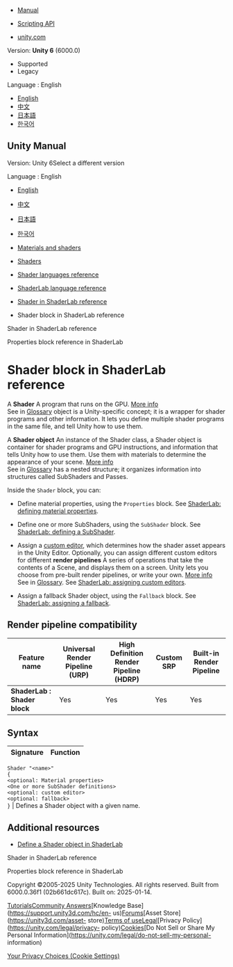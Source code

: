 [](https://docs.unity3d.com)

  * [Manual](../Manual/index.html)
  * [Scripting API](../ScriptReference/index.html)

  * [unity.com](https://unity.com/)

Version: **Unity 6** (6000.0)

  * Supported
  * Legacy

Language : English

  * [English](/Manual/SL-Shader.html)
  * [中文](/cn/current/Manual/SL-Shader.html)
  * [日本語](/ja/current/Manual/SL-Shader.html)
  * [한국어](/kr/current/Manual/SL-Shader.html)

[](https://docs.unity3d.com)

## Unity Manual

Version: Unity 6Select a different version

Language : English

  * [English](/Manual/SL-Shader.html)
  * [中文](/cn/current/Manual/SL-Shader.html)
  * [日本語](/ja/current/Manual/SL-Shader.html)
  * [한국어](/kr/current/Manual/SL-Shader.html)

  * [Materials and shaders](materials-and-shaders.html)
  * [Shaders](Shaders.html)
  * [Shader languages reference](shaders-reference.html)
  * [ShaderLab language reference](SL-Reference.html)
  * [Shader in ShaderLab reference](SL-Shader-object.html)
  * Shader block in ShaderLab reference

[](SL-Shader-object.html)

Shader in ShaderLab reference

[](SL-Properties.html)

Properties block reference in ShaderLab

# Shader block in ShaderLab reference

A **Shader** A program that runs on the GPU. [More info](Shaders.html)  
See in [Glossary](Glossary.html#Shader) object is a Unity-specific concept; it
is a wrapper for shader programs and other information. It lets you define
multiple shader programs in the same file, and tell Unity how to use them.

A **Shader object** An instance of the Shader class, a Shader object is
container for shader programs and GPU instructions, and information that tells
Unity how to use them. Use them with materials to determine the appearance of
your scene. [More info](shader-objects.html)  
See in [Glossary](Glossary.html#Shaderobject) has a nested structure; it
organizes information into structures called SubShaders and Passes.

Inside the `Shader` block, you can:

  * Define material properties, using the `Properties` block. See [ShaderLab: defining material properties](SL-Properties.html).
  * Define one or more SubShaders, using the `SubShader` block. See [ShaderLab: defining a SubShader](SL-SubShader.html).
  * Assign a [custom editor](editor-CustomEditors.html), which determines how the shader asset appears in the Unity Editor. Optionally, you can assign different custom editors for different **render pipelines** A series of operations that take the contents of a Scene, and displays them on a screen. Unity lets you choose from pre-built render pipelines, or write your own. [More info](render-pipelines.html)  
See in [Glossary](Glossary.html#Renderpipeline). See [ShaderLab: assigning
custom editors](SL-CustomEditor.html).

  * Assign a fallback Shader object, using the `Fallback` block. See [ShaderLab: assigning a fallback](SL-Fallback.html).

## Render pipeline compatibility

**Feature name** | **Universal Render Pipeline (URP)** | **High Definition Render Pipeline (HDRP)** | **Custom SRP** | **Built-in Render Pipeline**  
---|---|---|---|---  
****ShaderLab** : Shader block** | Yes | Yes | Yes | Yes  
  
## Syntax

**Signature** | **Function**  
---|---  
`Shader "<name>"`  
`{`  
`<optional: Material properties>`  
`<One or more SubShader definitions>`  
`<optional: custom editor>`  
`<optional: fallback>`  
`}` | Defines a Shader object with a given name.  
  
## Additional resources

  * [Define a Shader object in ShaderLab](shader-objects.html)

[](SL-Shader-object.html)

Shader in ShaderLab reference

[](SL-Properties.html)

Properties block reference in ShaderLab

Copyright ©2005-2025 Unity Technologies. All rights reserved. Built from
6000.0.36f1 (02b661dc617c). Built on: 2025-01-14.

[Tutorials](https://learn.unity.com/)[Community
Answers](https://answers.unity3d.com)[Knowledge
Base](https://support.unity3d.com/hc/en-
us)[Forums](https://forum.unity3d.com)[Asset Store](https://unity3d.com/asset-
store)[Terms of
use](https://docs.unity3d.com/Manual/TermsOfUse.html)[Legal](https://unity.com/legal)[Privacy
Policy](https://unity.com/legal/privacy-
policy)[Cookies](https://unity.com/legal/cookie-policy)[Do Not Sell or Share
My Personal Information](https://unity.com/legal/do-not-sell-my-personal-
information)

[Your Privacy Choices (Cookie Settings)](javascript:void\(0\);)

